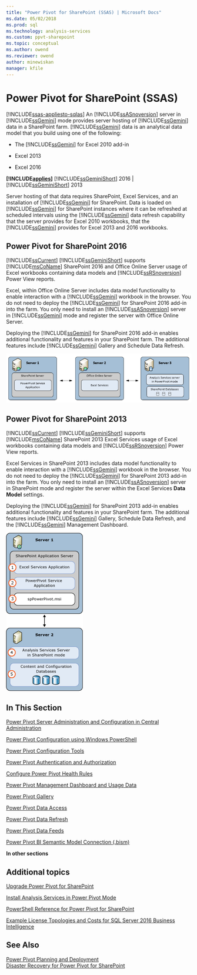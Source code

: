 ```yaml
---
title: "Power Pivot for SharePoint (SSAS) | Microsoft Docs"
ms.date: 05/02/2018
ms.prod: sql
ms.technology: analysis-services
ms.custom: ppvt-sharepoint
ms.topic: conceptual
ms.author: owend
ms.reviewer: owend
author: minewiskan
manager: kfile
---
```

# Power Pivot for SharePoint (SSAS)
[!INCLUDE[ssas-appliesto-sqlas](../../includes/ssas-appliesto-sqlas.md)]
  An [!INCLUDE[ssASnoversion](../../includes/ssasnoversion-md.md)] server in [!INCLUDE[ssGemini](../../includes/ssgemini-md.md)] mode provides server hosting of [!INCLUDE[ssGemini](../../includes/ssgemini-md.md)] data in a SharePoint farm. [!INCLUDE[ssGemini](../../includes/ssgemini-md.md)] data is an analytical data model that you build using one of the following:  
  
-   The [!INCLUDE[ssGemini](../../includes/ssgemini-md.md)] for Excel 2010 add-in  
  
-   Excel 2013  
  
-   Excel 2016  
  
 **[!INCLUDE[applies](../../includes/applies-md.md)]**  [!INCLUDE[ssGeminiShort](../../includes/ssgeminishort-md.md)] 2016 | [!INCLUDE[ssGeminiShort](../../includes/ssgeminishort-md.md)] 2013  
  
 Server hosting of that data requires SharePoint, Excel Services, and an installation of [!INCLUDE[ssGemini](../../includes/ssgemini-md.md)] for SharePoint. Data is loaded on [!INCLUDE[ssGemini](../../includes/ssgemini-md.md)] for SharePoint instances where it can be refreshed at scheduled intervals using the [!INCLUDE[ssGemini](../../includes/ssgemini-md.md)] data refresh capability that the server provides for Excel 2010 workbooks, that the [!INCLUDE[ssGemini](../../includes/ssgemini-md.md)] provides for Excel 2013 and 2016 workbooks.  
  
## Power Pivot for SharePoint 2016  
 [!INCLUDE[ssCurrent](../../includes/sscurrent-md.md)] [!INCLUDE[ssGeminiShort](../../includes/ssgeminishort-md.md)] supports [!INCLUDE[msCoName](../../includes/msconame-md.md)] SharePoint 2016 and Office Online Server usage of Excel workbooks containing data models and [!INCLUDE[ssRSnoversion](../../includes/ssrsnoversion-md.md)] Power View reports.  
  
 Excel, within Office Online Server includes data model functionality to enable interaction with a [!INCLUDE[ssGemini](../../includes/ssgemini-md.md)] workbook in the browser. You do not need to deploy the [!INCLUDE[ssGemini](../../includes/ssgemini-md.md)] for SharePoint 2016 add-in into the farm. You only need to install an [!INCLUDE[ssASnoversion](../../includes/ssasnoversion-md.md)] server in [!INCLUDE[ssGemini](../../includes/ssgemini-md.md)] mode and register the server with Office Online Server.  
  
 Deploying the [!INCLUDE[ssGemini](../../includes/ssgemini-md.md)] for SharePoint 2016 add-in enables additional functionality and features in your SharePoint farm. The additional features include [!INCLUDE[ssGemini](../../includes/ssgemini-md.md)] Gallery and Schedule Data Refresh.  
  
 ![SSAS Power Pivot Mode 3 Server with Office Online Server](../../analysis-services/power-pivot-sharepoint/media/as-powerpivot-mode-3server-oos-deploy.png "SSAS Power Pivot Mode 3 Server with Office Online Server")  
  
## Power Pivot for SharePoint 2013  
 [!INCLUDE[ssCurrent](../../includes/sscurrent-md.md)] [!INCLUDE[ssGeminiShort](../../includes/ssgeminishort-md.md)] supports [!INCLUDE[msCoName](../../includes/msconame-md.md)] SharePoint 2013 Excel Services usage of Excel workbooks containing data models and [!INCLUDE[ssRSnoversion](../../includes/ssrsnoversion-md.md)] Power View reports.  
  
 Excel Services in SharePoint 2013 includes data model functionality to enable interaction with a [!INCLUDE[ssGemini](../../includes/ssgemini-md.md)] workbook in the browser. You do not need to deploy the [!INCLUDE[ssGemini](../../includes/ssgemini-md.md)] for SharePoint 2013 add-in into the farm. You only need to install an [!INCLUDE[ssASnoversion](../../includes/ssasnoversion-md.md)] server in SharePoint mode and register the server within the Excel Services **Data Model** settings.  
  
 Deploying the [!INCLUDE[ssGemini](../../includes/ssgemini-md.md)] for SharePoint 2013 add-in enables additional functionality and features in your SharePoint farm. The additional features include [!INCLUDE[ssGemini](../../includes/ssgemini-md.md)] Gallery, Schedule Data Refresh, and the [!INCLUDE[ssGemini](../../includes/ssgemini-md.md)] Management Dashboard.  
  
 ![SSAS PowerPivot Mode 2 Server Deployment](../../analysis-services/power-pivot-sharepoint/media/as-powerpivot-mode-2server-deployment.gif "SSAS PowerPivot Mode 2 Server Deployment")  
  
##  <a name="bkmk_RelatedContent"></a> In This Section  
 [Power Pivot Server Administration and Configuration in Central Administration](../../analysis-services/power-pivot-sharepoint/power-pivot-server-administration-and-configuration-in-central-administration.md)  
  
 [Power Pivot Configuration using Windows PowerShell](../../analysis-services/power-pivot-sharepoint/power-pivot-configuration-using-windows-powershell.md)  
  
 [Power Pivot Configuration Tools](../../analysis-services/power-pivot-sharepoint/power-pivot-configuration-tools.md)  
  
 [Power Pivot Authentication and Authorization](../../analysis-services/power-pivot-sharepoint/power-pivot-authentication-and-authorization.md)  
  
 [Configure Power Pivot Health Rules](../../analysis-services/power-pivot-sharepoint/configure-power-pivot-health-rules.md)  
  
 [Power Pivot Management Dashboard and Usage Data](../../analysis-services/power-pivot-sharepoint/power-pivot-management-dashboard-and-usage-data.md)  
  
 [Power Pivot Gallery](http://msdn.microsoft.com/library/2a0db616-e08e-4062-aac8-979f8cad7794)  
  
 [Power Pivot Data Access](../../analysis-services/power-pivot-sharepoint/power-pivot-data-access.md)  
  
 [Power Pivot Data Refresh](../../analysis-services/power-pivot-sharepoint/power-pivot-data-refresh.md)  
  
 [Power Pivot Data Feeds](../../analysis-services/power-pivot-sharepoint/power-pivot-data-feeds.md)  
  
 [Power Pivot BI Semantic Model Connection &#40;.bism&#41;](../../analysis-services/power-pivot-sharepoint/power-pivot-bi-semantic-model-connection-bism.md)  
  
 **In other sections**  
  
## Additional topics  
 [Upgrade Power Pivot for SharePoint](../../database-engine/install-windows/upgrade-power-pivot-for-sharepoint.md)  
  
 [Install Analysis Services in Power Pivot Mode](../../analysis-services/instances/install-windows/install-analysis-services-in-power-pivot-mode.md)  
  
 [PowerShell Reference for Power Pivot for SharePoint](../../analysis-services/powershell/powershell-reference-for-power-pivot-for-sharepoint.md)  
  
 [Example License Topologies and Costs  for SQL Server 2016 Business Intelligence](http://msdn.microsoft.com/library/682b8711-407a-48d1-9807-415d4c24dad6)  
  
## See Also  
 [Power Pivot Planning and Deployment](http://go.microsoft.com/fwlink/?linkID=220972)   
 [Disaster Recovery for Power Pivot for SharePoint](http://go.microsoft.com/fwlink/p/?LinkId=389570)  
  
  
